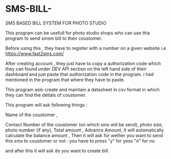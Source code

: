 # SMS-BILL-
SMS BASED BILL SYSTEM FOR PHOTO STUDIO 

This program can be usefull for photo studio shops who can use this program to send smsm bill to their coustomer.

Before using this , they have to register with a number on a given website i.e https://www.fast2sms.com/

After creating account , they just have to copy a authorization code which they can found under DEV API section on the left hand side of their dashboard
and just paste that authorization code in the program. i had mentioned in the program that where they have to paste.

This program aslo create and maintain a datasheet in csv format in which they can find the detials of coustomer. 

This program will ask following things :

Name of the coustomer ,


Contact Number of the coustomer (on which sms will be send),
photo size,
photo number (if any),
Total amount ,
Advance Amount,
It will automatically calculate the balance amount ,
Then it will ask for wether you want to send this sms to coustomer or not : you have to press "y" for yess "n" for no 

and after this it will ask do you want to create bill.



